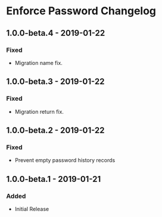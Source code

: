 # Enforce Password Changelog

## 1.0.0-beta.4 - 2019-01-22
### Fixed
- Migration name fix.

## 1.0.0-beta.3 - 2019-01-22
### Fixed
- Migration return fix.

## 1.0.0-beta.2 - 2019-01-22
### Fixed
- Prevent empty password history records

## 1.0.0-beta.1 - 2019-01-21
### Added
- Initial Release
